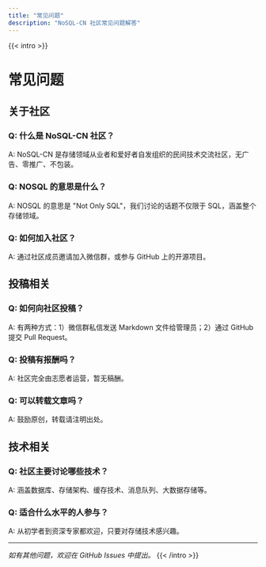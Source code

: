 ```yaml
---
title: "常见问题"
description: "NoSQL-CN 社区常见问题解答"
---
```


{{< intro >}}
# 常见问题

## 关于社区

### Q: 什么是 NoSQL-CN 社区？
A: NoSQL-CN 是存储领域从业者和爱好者自发组织的民间技术交流社区，无广告、零推广、不包装。

### Q: NOSQL 的意思是什么？
A: NOSQL 的意思是 "Not Only SQL"，我们讨论的话题不仅限于 SQL，涵盖整个存储领域。

### Q: 如何加入社区？
A: 通过社区成员邀请加入微信群，或参与 GitHub 上的开源项目。

## 投稿相关

### Q: 如何向社区投稿？
A: 有两种方式：1）微信群私信发送 Markdown 文件给管理员；2）通过 GitHub 提交 Pull Request。

### Q: 投稿有报酬吗？
A: 社区完全由志愿者运营，暂无稿酬。

### Q: 可以转载文章吗？
A: 鼓励原创，转载请注明出处。

## 技术相关

### Q: 社区主要讨论哪些技术？
A: 涵盖数据库、存储架构、缓存技术、消息队列、大数据存储等。

### Q: 适合什么水平的人参与？
A: 从初学者到资深专家都欢迎，只要对存储技术感兴趣。

---

*如有其他问题，欢迎在 GitHub Issues 中提出。*
{{< /intro >}}